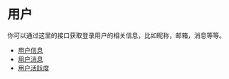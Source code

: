 # 用户

你可以通过这里的接口获取登录用户的相关信息，比如昵称，邮箱，消息等等。

* [用户信息](user/info.md)
* [用户消息](user/notice.md)
* [用户活跃度](user/active.md)
